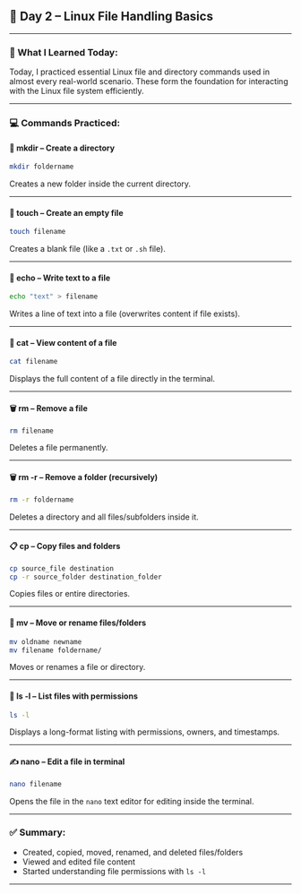 ## 📁 Day 2 – Linux File Handling Basics

---

### 🧠 What I Learned Today:
Today, I practiced essential Linux file and directory commands used in almost every real-world scenario. These form the foundation for interacting with the Linux file system efficiently.

---

### 💻 Commands Practiced:

#### 📂 mkdir – Create a directory
```bash
mkdir foldername
```
Creates a new folder inside the current directory.

---

#### 📄 touch – Create an empty file
```bash
touch filename
```
Creates a blank file (like a `.txt` or `.sh` file).

---

#### 🧾 echo – Write text to a file
```bash
echo "text" > filename
```
Writes a line of text into a file (overwrites content if file exists).

---

#### 📖 cat – View content of a file
```bash
cat filename
```
Displays the full content of a file directly in the terminal.

---

#### 🗑️ rm – Remove a file
```bash
rm filename
```
Deletes a file permanently.

---

#### 🗑️ rm -r – Remove a folder (recursively)
```bash
rm -r foldername
```
Deletes a directory and all files/subfolders inside it.

---

#### 📋 cp – Copy files and folders
```bash
cp source_file destination
cp -r source_folder destination_folder
```
Copies files or entire directories.

---

#### 🔁 mv – Move or rename files/folders
```bash
mv oldname newname
mv filename foldername/
```
Moves or renames a file or directory.

---

#### 📜 ls -l – List files with permissions
```bash
ls -l
```
Displays a long-format listing with permissions, owners, and timestamps.

---

#### ✍️ nano – Edit a file in terminal
```bash
nano filename
```
Opens the file in the `nano` text editor for editing inside the terminal.

---

### ✅ Summary:
- Created, copied, moved, renamed, and deleted files/folders
- Viewed and edited file content
- Started understanding file permissions with `ls -l`

---
